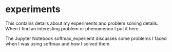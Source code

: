 # experiments

This contains details about my experiments and problem solving details.
When I find an interesting problem or phenomenon I put it here.

The Jupyter Notebook softmax_experiemt discusses some problems I faced when I was using softmax and how I solved them.
